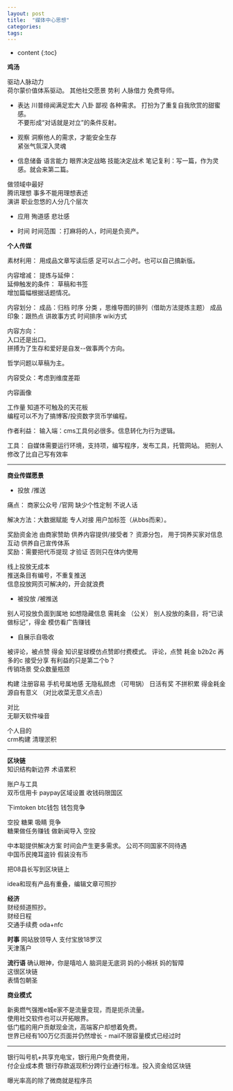 ```yaml
---
layout: post
title:  "媒体中心思想"
categories:
tags:  
---
```


* content
{:toc}


**鸡汤**

驱动人脉动力  
荷尔蒙价值体系驱动。  其他社交愿景 势利 人脉借力 免费导师。  

- 表达
川普绯闻满足宏大 八卦 鄙视 各种需求。
打扮为了重复自我欣赏的甜蜜感。  
不要形成“对话就是对立”的条件反射。  

- 观察
洞察他人的需求，才能安全生存    
紧张气氛深入灵魂  

 - 信息储备 语言能力
 眼界决定战略 技能决定战术
 笔记复利：写一篇，作为灵感。就会来第二篇。

 做领域中最好  
腾讯理想  事多不能用理想表述  
演讲 职业忽悠的人分几个层次

- 应用
殉道感 悲壮感

- 时间
时间范围 ：打麻将的人，时间是负资产。  

**个人传媒**

素材利用：
用成品文章写读后感 足可以占二小时。也可以自己搞新版。   

内容增减：
提炼与延伸：  
延伸触发的条件： 草稿和书签  
增加篇幅根据话题情况。

内容划分：
成品：归档 时序 分类 ，思维导图的排列（借助方法提炼主题）
成品印象：跟热点 讲故事方式  时间排序 wiki方式

内容方向：  
入口还是出口。  
拼搏为了生存和爱好是自发--做事两个方向。    

哲学问题以草稿为主。

内容受众：考虑到维度差距  

内容画像

工作量
知道不可触及的天花板  
编程可以不为了搞博客/投资数字货币学编程。  

作者利益：
输入端：cms工具何必很多。信息转化为行为逻辑。   

工具：
自媒体需要运行环境，支持项，编写程序，发布工具，托管网站。
把别人修改了比自己写有效率  

---

**商业传媒愿景**

- 投放 /推送   

痛点： 商家公众号 /官网 缺少个性定制 不说人话

解决方法：大数据赋能  专人对接  用户加标签（从bbs而来）。

奖励资金池  由商家赞助   供养内容提供/接受者？
资源分包， 用于饲养买家对信息互动 供养自己宣传体系     
奖励：需要把代币提现 才验证   否则只在体内使用   

线上投放无成本  
推送条目有编号，不重复推送   
信息投放网页可解决的，开会就浪费

- 被投放  /被推送  

别人可投放负面到属地 如想隐藏信息 需耗金  （公关）
别人投放的条目，将“已读做标记”，得金  模仿看广告赚钱  

- 自展示自吸收    

被评论，被点赞 得金  知识星球模仿点赞即付费模式。
评论，点赞 耗金
b2b2c 再多的c 接受分享 有利益的只是第二个b？    
传销场景  受众数量瓶颈  

构建
注册容易 手机号属地感 无隐私顾虑 （可甩锅）
日活有奖 不拼积累  得金耗金源自有意义 （对比收菜无意义点击）

对比  
无聊天软件噪音  

个人目的  
crm构建 清理淤积    

---

**区块链**  
知识结构新边界  术语累积  

账户与工具  
双币信用卡 paypay区域设置 收钱码限国区     

下imtoken btc钱包  钱包竞争  

空投 糖果 吸睛 竞争  
糖果做任务赚钱  做新闻导入   空投

中本聪提供解决方案 时间会产生更多需求。
公司不同国家不同待遇  
中国币民掩耳盗铃  假装没有币

把08县长写到区块链上   

idea和现有产品有重叠，编辑文章可照抄  


**经济**  
财经频道照抄。  
财经日程  
交通手续费 oda+nfc  

**时事**
网站放领导人 支付宝放18罗汉  
天津落户

**流行语**
确认眼神，你是嘻哈人
脑洞是无底洞
妈的小棉袄 妈的智障  
这很区块链  
表情包朝圣  

**商业模式**   

新奥燃气强推e城e家不是流量变现，而是扼杀流量。    
使用社交软件也可以开拓眼界。  
低门槛的用户贡献现金流，高端客户却想着免费。  
世界已经有100万亿页面并仍然增长  -
mail不限容量模式已经过时  

---

银行叫号机+共享充电宝，银行用户免费使用，  
付企业成本费
银行存款返现积分跨行业通行标准。投入资金给区块链  

曝光率高的除了微商就是程序员  

